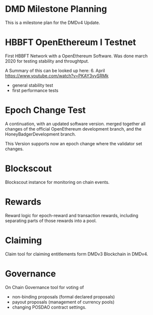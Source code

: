 

# DMD Milestone Planning

This is a milestone plan for the DMDv4 Update.

# HBBFT OpenEthereum I Testnet

First HBBFT Network with a OpenEthereum Software.
Was done march 2020 for testing stability and throughtput.

A Summary of this  can be looked up here: 6. April
https://www.youtube.com/watch?v=PKAY3vySRMk

- general stability test
- first performance tests

# Epoch Change Test

A continuation, with an updated software version.
merged together all changes of the official OpenEthereum development branch,
and the HoneyBadgerDevelopment branch.

This Version supports now an epoch change where the validator set changes.

# Blockscout

Blockscout instance for monitoring on chain events.

# Rewards

Reward logic for epoch-reward and transaction rewards, including separating parts of those rewards into a pool.

# Claiming

Claim tool for claiming entitlements form DMDv3 Blockchain in DMDv4.

# Governance

On Chain Governance tool for voting of
- non-binding proposals (formal declared proposals)
- payout proposals (management of currency pools)
- changing POSDAO contract settings.

